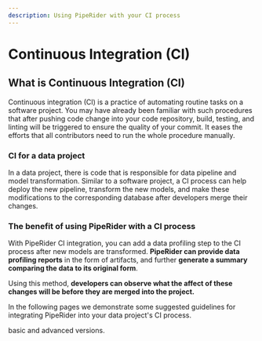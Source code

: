 ```yaml
---
description: Using PipeRider with your CI process
---
```


# Continuous Integration (CI)

## What is Continuous Integration (CI)

Continuous integration (CI) is a practice of automating routine tasks on a software project. You may have already been familiar with such procedures that after pushing code change into your code repository, build, testing, and linting will be triggered to ensure the quality of your commit. It eases the efforts that all contributors need to run the whole procedure manually.

### CI for a data project

In a data project, there is code that is responsible for data pipeline and model transformation.  Similar to a software project, a CI process can help deploy the new pipeline, transform the new models, and make these modifications to the corresponding database after developers merge their changes.

### The benefit of using PipeRider with a CI process

With PipeRider CI integration, you can add a data profiling step to the CI process after new models are transformed. **PipeRider can provide data profiling reports** in the form of artifacts, and further **generate a summary comparing the data to its original form**.

Using this method, **developers can observe what the affect of these changes will be before they are merged into the project.**



In the following pages we demonstrate some suggested guidelines for integrating PipeRider into your data project's CI process.&#x20;

&#x20;basic and advanced versions.


